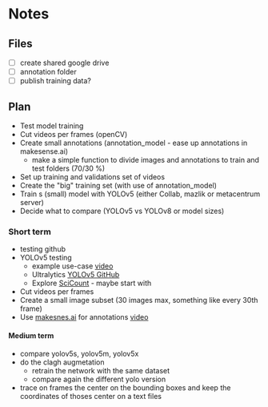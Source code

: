 # Notes

## Files
 - [ ] create shared google drive
 - [ ] annotation folder
 - [ ] publish training data?

## Plan
 - Test model training
 - Cut videos per frames (openCV)
 - Create small annotations (annotation_model - ease up annotations in makesense.ai)
   - make a simple function to divide images and annotations to train and test folders (70/30 %)
 - Set up training and validations set of videos
 - Create the "big" training set (with use of annotation_model)
 - Train s (small) model with YOLOv5 (either Collab, mazlik or metacentrum server)
 - Decide what to compare (YOLOv5 vs YOLOv8 or model sizes)

### Short term
- testing github
- YOLOv5 testing
  - example use-case [video](https://youtu.be/gDoMYuyY_qw?si=-DlDqhvWlfU2M6Ac)
  - Ultralytics [YOLOv5 GitHub](https://github.com/ultralytics/yolov5)
  - Explore [SciCount](https://github.com/martinschatz-cz/SciCount) - maybe start with
- Cut videos per frames
- Create a small image subset (30 images max, something like every 30th frame)
- Use [makesnes.ai](https://www.makesense.ai/) for annotations [video](https://www.loom.com/share/4d6ca48b639a4fd1a17ade04c73d935e?sid=16615971-76c9-4b12-9e96-19b169c64d53)


#### Medium term
- compare yolov5s, yolov5m, yolov5x
- do the clagh augmetation
   - retrain the network with the same dataset
   - compare again the different yolo version
- trace on frames the center on the bounding boxes and keep the coordinates of thoses center on a text files 
